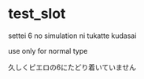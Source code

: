 # test_slot
settei 6 no simulation ni tukatte kudasai

use only for normal type

久しくピエロの6にたどり着いていません
